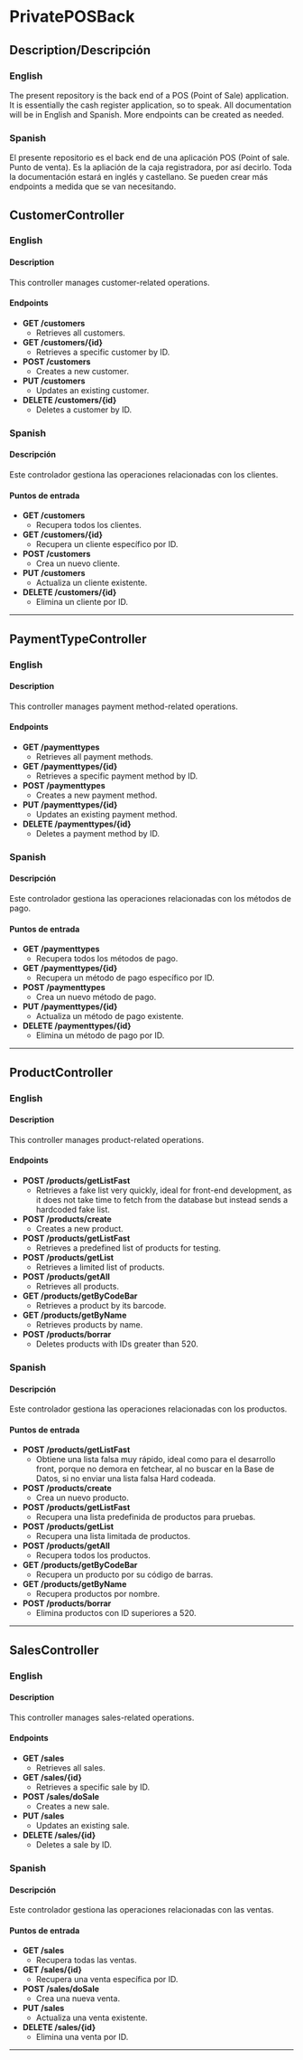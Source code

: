 # PrivatePOSBack

## Description/Descripción

### English
The present repository is the back end of a POS 
(Point of Sale) application. It is essentially 
the cash register application, so to speak. 
All documentation will be in English and Spanish. 
More endpoints can be created as needed.


### Spanish
El presente repositorio es el back end de una 
aplicación POS (Point of sale. Punto de venta). 
Es la apliación de la caja registradora, por 
así decirlo. Toda la documentación estará en 
inglés y castellano. Se pueden crear más 
endpoints a medida que se van necesitando.

## CustomerController

### English

#### Description
This controller manages customer-related operations.

#### Endpoints
- **GET /customers**
  - Retrieves all customers.
- **GET /customers/{id}**
  - Retrieves a specific customer by ID.
- **POST /customers**
  - Creates a new customer.
- **PUT /customers**
  - Updates an existing customer.
- **DELETE /customers/{id}**
  - Deletes a customer by ID.

### Spanish

#### Descripción
Este controlador gestiona las operaciones relacionadas con los clientes.

#### Puntos de entrada
- **GET /customers**
  - Recupera todos los clientes.
- **GET /customers/{id}**
  - Recupera un cliente específico por ID.
- **POST /customers**
  - Crea un nuevo cliente.
- **PUT /customers**
  - Actualiza un cliente existente.
- **DELETE /customers/{id}**
  - Elimina un cliente por ID.

---

## PaymentTypeController

### English

#### Description
This controller manages payment method-related operations.

#### Endpoints
- **GET /paymenttypes**
  - Retrieves all payment methods.
- **GET /paymenttypes/{id}**
  - Retrieves a specific payment method by ID.
- **POST /paymenttypes**
  - Creates a new payment method.
- **PUT /paymenttypes/{id}**
  - Updates an existing payment method.
- **DELETE /paymenttypes/{id}**
  - Deletes a payment method by ID.

### Spanish

#### Descripción
Este controlador gestiona las operaciones relacionadas con los métodos de pago.

#### Puntos de entrada
- **GET /paymenttypes**
  - Recupera todos los métodos de pago.
- **GET /paymenttypes/{id}**
  - Recupera un método de pago específico por ID.
- **POST /paymenttypes**
  - Crea un nuevo método de pago.
- **PUT /paymenttypes/{id}**
  - Actualiza un método de pago existente.
- **DELETE /paymenttypes/{id}**
  - Elimina un método de pago por ID.

---

## ProductController

### English

#### Description
This controller manages product-related operations.

#### Endpoints
- **POST /products/getListFast**
  - Retrieves a fake list very quickly, 
ideal for front-end development, 
as it does not take time to fetch 
from the database but instead sends 
a hardcoded fake list.
- **POST /products/create**
  - Creates a new product.
- **POST /products/getListFast**
  - Retrieves a predefined list of products for testing.
- **POST /products/getList**
  - Retrieves a limited list of products.
- **POST /products/getAll**
  - Retrieves all products.
- **GET /products/getByCodeBar**
  - Retrieves a product by its barcode.
- **GET /products/getByName**
  - Retrieves products by name.
- **POST /products/borrar**
  - Deletes products with IDs greater than 520.

### Spanish

#### Descripción
Este controlador gestiona las operaciones relacionadas con los productos.

#### Puntos de entrada
- **POST /products/getListFast**
  - Obtiene una lista falsa muy rápido, 
ideal como para el desarrollo front, 
porque no demora en fetchear, al no 
buscar en la Base de Datos, si no enviar
una lista falsa Hard codeada.
- **POST /products/create**
  - Crea un nuevo producto.
- **POST /products/getListFast**
  - Recupera una lista predefinida de productos para pruebas.
- **POST /products/getList**
  - Recupera una lista limitada de productos.
- **POST /products/getAll**
  - Recupera todos los productos.
- **GET /products/getByCodeBar**
  - Recupera un producto por su código de barras.
- **GET /products/getByName**
  - Recupera productos por nombre.
- **POST /products/borrar**
  - Elimina productos con ID superiores a 520.

---

## SalesController

### English

#### Description
This controller manages sales-related operations.

#### Endpoints
- **GET /sales**
  - Retrieves all sales.
- **GET /sales/{id}**
  - Retrieves a specific sale by ID.
- **POST /sales/doSale**
  - Creates a new sale.
- **PUT /sales**
  - Updates an existing sale.
- **DELETE /sales/{id}**
  - Deletes a sale by ID.

### Spanish

#### Descripción
Este controlador gestiona las operaciones relacionadas con las ventas.

#### Puntos de entrada
- **GET /sales**
  - Recupera todas las ventas.
- **GET /sales/{id}**
  - Recupera una venta específica por ID.
- **POST /sales/doSale**
  - Crea una nueva venta.
- **PUT /sales**
  - Actualiza una venta existente.
- **DELETE /sales/{id}**
  - Elimina una venta por ID.

---